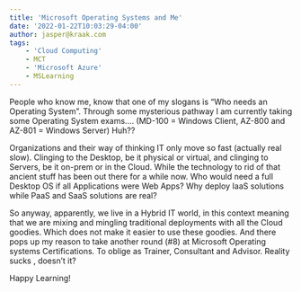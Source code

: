 ```yaml
---
title: 'Microsoft Operating Systems and Me'
date: '2022-01-22T10:03:29-04:00'
author: jasper@kraak.com
tags:
    - 'Cloud Computing'
    - MCT
    - 'Microsoft Azure'
    - MSLearning
---
```


People who know me, know that one of my slogans is “Who needs an Operating System”. Through some mysterious pathway I am currently taking some Operating System exams…. (MD-100 = Windows Client, AZ-800 and AZ-801 = Windows Server) Huh??

Organizations and their way of thinking IT only move so fast (actually real slow). Clinging to the Desktop, be it physical or virtual, and clinging to Servers, be it on-prem or in the Cloud. While the technology to rid of that ancient stuff has been out there for a while now. Who would need a full Desktop OS if all Applications were Web Apps? Why deploy IaaS solutions while PaaS and SaaS solutions are real?

So anyway, apparently, we live in a Hybrid IT world, in this context meaning that we are mixing and mingling traditional deployments with all the Cloud goodies. Which does not make it easier to use these goodies. And there pops up my reason to take another round (#8) at Microsoft Operating systems Certifications. To oblige as Trainer, Consultant and Advisor. Reality sucks , doesn’t it?

Happy Learning!
